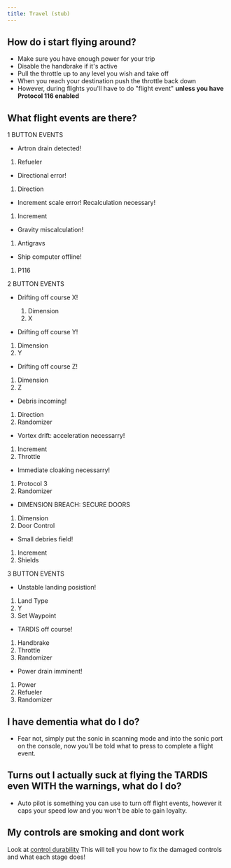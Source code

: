 ```yaml
---
title: Travel (stub)
---
```


## How do i start flying around?

* Make sure you have enough power for your trip
* Disable the handbrake if it's active
* Pull the throttle up to any level you wish and take off
* When you reach your destination push the throttle back down
* However, during flights you'll have to do "flight event" **unless you have Protocol 116 enabled**


## What flight events are there?

1 BUTTON EVENTS

* Artron drain detected!
1. Refueler
   
* Directional error!
1. Direction
   
* Increment scale error! Recalculation necessary!
1. Increment
   
* Gravity miscalculation!
1. Antigravs
   
* Ship computer offline!
1. P116

2 BUTTON EVENTS

* Drifting off course X!
  1. Dimension
  2. X
     
* Drifting off course Y!
1. Dimension
2. Y
   
* Drifting off course Z!
1. Dimension
2. Z
   
* Debris incoming!
1. Direction
2. Randomizer
   
* Vortex drift: acceleration necessarry!
1. Increment
2. Throttle
   
* Immediate cloaking necessarry!
1. Protocol 3
2. Randomizer
   
* DIMENSION BREACH: SECURE DOORS
1. Dimension
2. Door Control
   
* Small debries field!
1. Increment
2.  Shields

3 BUTTON EVENTS

* Unstable landing posistion!
1. Land Type
2. Y
3. Set Waypoint

* TARDIS off course!
1. Handbrake
2. Throttle
3. Randomizer

* Power drain imminent!
1. Power
2. Refueler
3. Randomizer

## I have dementia what do I do?

* Fear not, simply put the sonic in scanning mode and into the sonic port on the console, now you'll be told what to press to complete a flight event.

## Turns out I actually suck at flying the TARDIS even WITH the warnings, what do I do?

* Auto pilot is something you can use to turn off flight events, however it caps your speed low and you won't be able to gain loyalty.


## My controls are smoking and dont work

Look at [control durability](https://amblelabs.github.io/ait-wiki/mechanics/tardis/control_durability/) This will tell you how to fix the damaged controls and what each stage does!